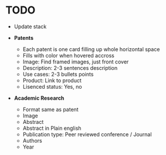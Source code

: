 # TODO

- Update stack

- **Patents**
    - Each patent is one card filling up whole horizontal space
    - Fills with color when hovered accross
    - Image: Find framed images, just front cover
    - Description: 2-3 sentences description
    - Use cases: 2-3 bullets points
    - Product: Link to product
    - Lisenced status: Yes, no

- **Academic Research**
    - Format same as patent
    - Image
    - Abstract
    - Abstract in Plain english
    - Publication type: Peer reviewed conference / Journal
    - Authors
    - Year




